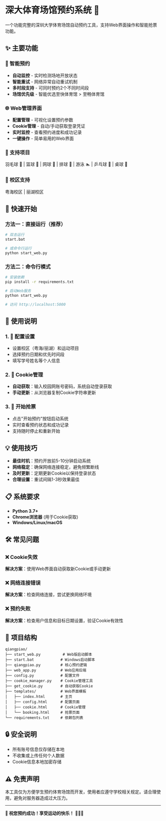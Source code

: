 # 深大体育场馆预约系统 🏸

一个功能完整的深圳大学体育场馆自动预约工具，支持Web界面操作和智能抢票功能。

## ✨ 主要功能

### 🎯 智能预约
- **自动监控** - 实时检测场地开放状态
- **智能重试** - 网络异常自动重试机制
- **多时段支持** - 可同时预约2个不同时间段
- **场馆优先级** - 智能优选至快体育馆 > 至畅体育馆

### 🌐 Web管理界面
- **配置管理** - 可视化设置预约参数
- **Cookie管理** - 自动/手动获取登录凭证
- **实时监控** - 查看预约进度和成功记录
- **一键操作** - 简单易用的Web界面

### 🏸 支持项目
羽毛球 🏸 | 篮球 🏀 | 网球 🎾 | 排球 🏐 | 游泳 🏊 | 乒乓球 🏓 | 桌球 🎱

### 🏫 校区支持
粤海校区 | 丽湖校区

## 🚀 快速开始

### 方法一：直接运行（推荐）
```bash
# 双击运行
start.bat

# 或命令行运行
python start_web.py
```

### 方法二：命令行模式

```bash
# 安装依赖
pip install -r requirements.txt

# 启动Web服务
python start_web.py

# 访问 http://localhost:5000
```

## 📖 使用说明

### 1. 🔧 配置设置

- 设置校区（粤海/丽湖）和运动项目
- 选择预约日期和优先时间段
- 填写学号姓名等个人信息

### 2. 🍪 Cookie管理

- **自动获取**：输入校园网账号密码，系统自动登录获取
- **手动更新**：从浏览器复制Cookie字符串更新

### 3. 🎯 开始抢票

- 点击"开始预约"按钮启动系统
- 实时查看预约状态和成功记录
- 支持随时停止和重新开始

## 💡 使用技巧

- **最佳时机**：预约开放前5-10分钟启动系统
- **网络稳定**：确保网络连接稳定，避免频繁断线
- **及时更新**：定期更新Cookie以保持登录状态
- **合理设置**：重试间隔1-3秒效果最佳

## 📋 系统要求

- **Python 3.7+**
- **Chrome浏览器** (用于Cookie获取)
- **Windows/Linux/macOS**

## 🛠️ 常见问题

### ❌ Cookie失效

**解决方案**：使用Web界面自动获取新Cookie或手动更新

### ❌ 网络连接错误

**解决方案**：检查网络连接，尝试更换网络环境

### ❌ 预约失败

**解决方案**：检查用户信息和目标日期设置，验证Cookie有效性

## 📁 项目结构

```
qiangpiao/
├── start_web.py          # Web版启动脚本
├── start.bat            # Windows启动脚本
├── qiangpiao.py         # 核心预约逻辑
├── web_app.py           # Web应用后端
├── config.py            # 配置文件
├── cookie_manager.py    # Cookie管理工具
├── get_cookie.py        # 自动获取Cookie
├── templates/           # Web界面模板
│   ├── index.html       # 主页
│   ├── config.html      # 配置页面
│   ├── cookie.html      # Cookie管理
│   └── booking.html     # 抢票页面
└── requirements.txt     # 依赖包列表
```

## 🔒 安全说明

- 所有账号信息仅存储在本地
- 不收集或上传任何个人数据
- Cookie信息本地加密存储

## ⚠️ 免责声明

本工具仅为方便学生预约体育场馆而开发，使用者应遵守学校相关规定。请合理使用，避免对服务器造成过大压力。

---

**🎉 祝您预约成功！享受运动的快乐！** 🏸🏀🎾
